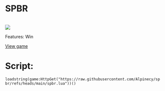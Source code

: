 <h1 style="center">SPBR</h1>
<br>
<img src="https://i.imgur.com/exlmnSW.png">
<p style="center">Features: Win</p>
<a href="https://www.roblox.com/games/112950952997562/100-Player-Boat-Ride-HARD">View game</a>
<br>
<h1>Script:</h1>
<code>loadstring(game:HttpGet("https://raw.githubusercontent.com/Alpinecy/spbr/refs/heads/main/spbr.lua"))()</code>

